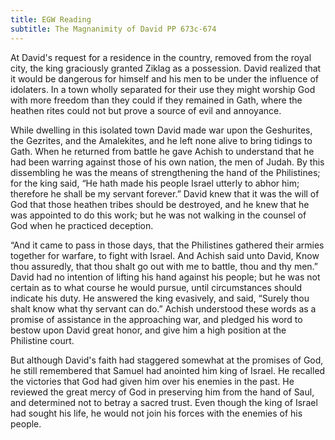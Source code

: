 ```yaml
---
title: EGW Reading
subtitle: The Magnanimity of David PP 673c-674
---
```


At David's request for a residence in the country, removed from the royal city, the king graciously granted Ziklag as a possession. David realized that it would be dangerous for himself and his men to be under the influence of idolaters. In a town wholly separated for their use they might worship God with more freedom than they could if they remained in Gath, where the heathen rites could not but prove a source of evil and annoyance.

While dwelling in this isolated town David made war upon the Geshurites, the Gezrites, and the Amalekites, and he left none alive to bring tidings to Gath. When he returned from battle he gave Achish to understand that he had been warring against those of his own nation, the men of Judah. By this dissembling he was the means of strengthening the hand of the Philistines; for the king said, “He hath made his people Israel utterly to abhor him; therefore he shall be my servant forever.” David knew that it was the will of God that those heathen tribes should be destroyed, and he knew that he was appointed to do this work; but he was not walking in the counsel of God when he practiced deception.

“And it came to pass in those days, that the Philistines gathered their armies together for warfare, to fight with Israel. And Achish said unto David, Know thou assuredly, that thou shalt go out with me to battle, thou and thy men.” David had no intention of lifting his hand against his people; but he was not certain as to what course he would pursue, until circumstances should indicate his duty. He answered the king evasively, and said, “Surely thou shalt know what thy servant can do.” Achish understood these words as a promise of assistance in the approaching war, and pledged his word to bestow upon David great honor, and give him a high position at the Philistine court.

But although David's faith had staggered somewhat at the promises of God, he still remembered that Samuel had anointed him king of Israel. He recalled the victories that God had given him over his enemies in the past. He reviewed the great mercy of God in preserving him from the hand of Saul, and determined not to betray a sacred trust. Even though the king of Israel had sought his life, he would not join his forces with the enemies of his people.